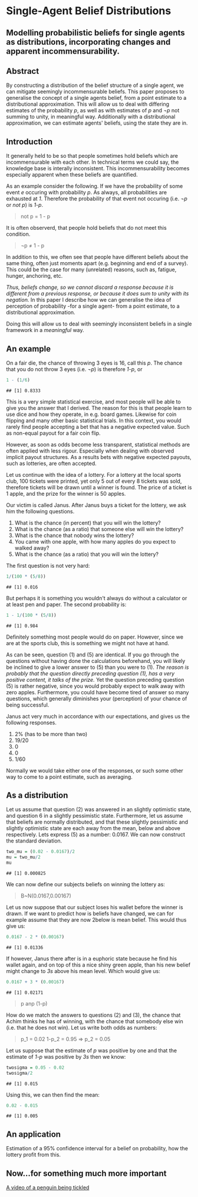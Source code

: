 Single-Agent Belief Distributions
========================================================
Modelling probabilistic beliefs for single agents as distributions, incorporating changes and apparent incommensurability.
--------------------------------------------------------

Abstract
--------------------------------------------------------
By constructing a distribution of the belief structure of a single agent, we can mitigate seemingly incommensurable beliefs. This paper proposes to generalise the concept of a single agents belief, from a point estimate to a distributional approximation. This will allow us to deal with differing estimates of the probability *p*, as well as with estimates of *p* and *¬p* not summing to unity, in meaningful way. Additionally with a distributional approximation, we can estimate agents' beliefs, using the state they are in.

Introduction
--------------------------------------------------------
It generally held to be so that people sometimes hold beliefs which are incommensurable with each other. In technical terms we could say, the knowledge base is interally inconsistent. This incommensurability becomes especially apparent when these beliefs are quantified. 

As an example consider the following. If we have the probability of some event *e* occuring with probability *p*. As always, all probabilities are exhausted at *1*. Therefore the probability of that event not occuring (i.e. *¬p* or *not p*) is *1-p*.

> not p = 1 - p

It is often observerd, that people hold beliefs that do not meet this condition.

> ¬p ≠ 1 - p

In addition to this, we often see that people have different beliefs about the same thing, often just moments apart (e.g. beginning and end of a survey). This could be the case for many (unrelated) reasons, such as, fatigue, hunger, anchoring, etc.

*Thus, beliefs change, so we cannot discard a response because it is different from a previous response, or because it does sum to unity with its negation.* In this paper I describe how we can generalise the idea of perception of probability -for a single agent- from a point estimate, to a distributional approximation.

Doing this will allow us to deal with seemingly inconsistent beliefs in a single framework in a *meaningful* way.

An example
--------------------------------------------------------
On a fair die, the chance of throwing 3 eyes is 16, call this *p*. The chance that you do not throw 3 eyes (i.e. *¬p*) is therefore *1-p*, or


```r
1 - (1/6)
```

```
## [1] 0.8333
```


This is a very simple statistical exercise, and most people will be able to give you the answer that I derived. The reason for this is that people learn to use dice and how they operate, in e.g. board games. Likewise for coin flipping and many other basic statistical trials. In this context, you would rarely find people accepting a bet that has a negative expected value. Such as non-equal payout for a fair coin flip.

However, as soon as odds become less transparent, statistical methods are often applied with less rigour. Especially when dealing with observed implicit payout structures. As a results bets with negative expected payouts, such as lotteries, are often accepted. 

Let us continue with the idea of a lottery. For a lottery at the local sports club, 100 tickets were printed, yet only 5 out of every 8 tickets was sold, therefore tickets will be drawn until a winner is found. The price of a ticket is 1 apple, and the prize for the winner is 50 apples.

Our victim is called Janus. After Janus buys a ticket for the lottery, we ask him the following questions.

  1. What is the chance (in percent) that you will win the lottery?
  2. What is the chance (as a ratio) that someone else will win the lottery?
  3. What is the chance that nobody wins the lottery?
  4. You came with one apple, with how many apples do you expect to walked away?
  5. What is the chance (as a ratio) that you will win the lottery?

The first question is not very hard:


```r
1/(100 * (5/8))
```

```
## [1] 0.016
```


But perhaps it is something you wouldn't always do without a calculator or at least pen and paper. The second probability is:


```r
1 - 1/(100 * (5/8))
```

```
## [1] 0.984
```


Definitely something most people would do on paper. However, since we are at the sports club, this is something we might not have at hand.

As can be seen, question (1) and (5) are identical. If you go through the questions without having done the calculations beforehand, you will likely be inclined to give a lower answer to (5) than you were to (1). *The reason is probably that the question directly preceding question (1), has a very positive content, it talks of the prize.* Yet the question preceding question (5) is rather negative, since you would probably expect to walk away with zero apples. Furthermore, you could have become tired of answer so many questions, which generally diminishes your (perception) of your chance of being successful.

Janus act very much in accordance with our expectations, and gives us the following responses.

  1. 2% (has to be more than two)
  2. 19/20
  3. 0
  4. 0
  5. 1/60

Normally we would take either one of the responses, or such some other way to come to a point estimate, such as averaging. 

As a distribution
--------------------------------------------------------
Let us assume that question (2) was answered in an slightly optimistic state, and question 6 in a slightly pessimistic state. Furthermore, let us assume that beliefs are normally distributed, and that these slightly pessimistic and slightly optimistic state are each away from the mean, below and above respectively. Lets express (5) as a number: 0.0167. We can now construct the standard deviation.


```r
two_mu = (0.02 - 0.0167)/2
mu = two_mu/2
mu
```

```
## [1] 0.000825
```

We can now define our subjects beliefs on winning the lottery as:

> B~N(0.0167,0.00167)

Let us now suppose that our subject loses his wallet before the winner is drawn. If we want to predict how is beliefs have changed, we can for example assume that they are now 2below is mean belief. This would thus give us:


```r
0.0167 - 2 * (0.00167)
```

```
## [1] 0.01336
```


If however, Janus there after is in a euphoric state because he find his wallet again, and on top of this a nice shiny green apple, than his new belief might change to *3s* above his mean level. Which would give us:


```r
0.0167 + 3 * (0.00167)
```

```
## [1] 0.02171
```


>p anp (1-p)

How do we match the answers to questions (2) and (3), the chance that Achim thinks he has of winning, with the chance that somebody else win (i.e. that he does not win). Let us write both odds as numbers:

> p_1 = 0.02
> 1-p_2 = 0.95 => p_2 = 0.05

Let us suppose that the estimate of *p* was positive by one and that the estimate of *1-p* was positive by *3s* then we know:


```r
twosigma = 0.05 - 0.02
twosigma/2
```

```
## [1] 0.015
```


Using this, we can then find the mean:


```r
0.02 - 0.015
```

```
## [1] 0.005
```


An application
--------------------------------------------------------
Estimation of a 95% confidence interval for a belief on probability, how the lottery profit from this.

Now...for something much more important
--------------------------------------------------------
[A video of a penguin being tickled](http://www.youtube.com/watch?v=FVwtTrlPSSk)
